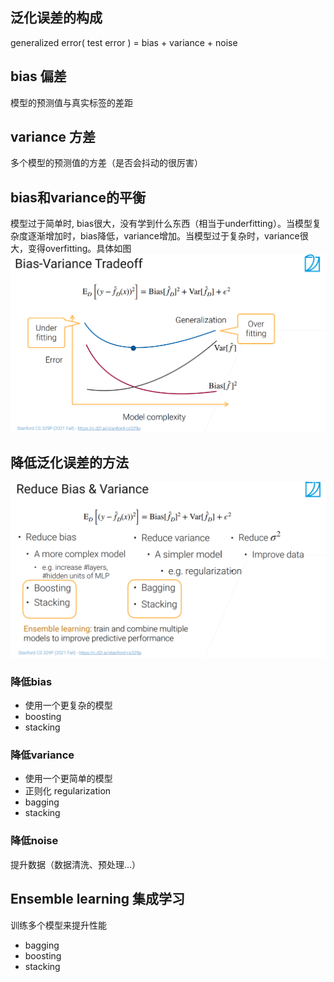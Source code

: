 ## 泛化误差的构成
generalized error( test error ) = bias + variance + noise
## bias 偏差
模型的预测值与真实标签的差距
## variance 方差
多个模型的预测值的方差（是否会抖动的很厉害）
## bias和variance的平衡
模型过于简单时, bias很大，没有学到什么东西（相当于underfitting）。当模型复杂度逐渐增加时，bias降低，variance增加。当模型过于复杂时，variance很大，变得overfitting。具体如图
![alt](../pic/chapter_model_combination/bias-variance-tradeoff.png)
## 降低泛化误差的方法
![alt](../pic/chapter_model_combination/reduce-bias-variance.png)
### 降低bias
* 使用一个更复杂的模型
* boosting
* stacking
### 降低variance
* 使用一个更简单的模型
* 正则化 regularization
* bagging
* stacking
### 降低noise
提升数据（数据清洗、预处理...）
## Ensemble learning 集成学习
训练多个模型来提升性能
* bagging
* boosting
* stacking
